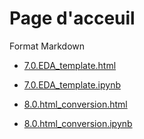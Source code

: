 # Page d'acceuil

Format Markdown

* [7.0.EDA_template.html](7.0.EDA_template.html)
* [7.0.EDA_template.ipynb](7.0.EDA_template.ipynb)
  
* [8.0.html_conversion.html](8.0.html_conversion.html)
* [8.0.html_conversion.ipynb](8.0.html_conversion.ipynb)

